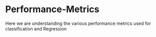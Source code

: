 # Performance-Metrics

Here we are understanding the various performance metrics used for classification and Regression
